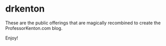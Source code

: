 # drkenton

These are the public offerings that are magically recombined to create the ProfessorKenton.com blog.

Enjoy!
